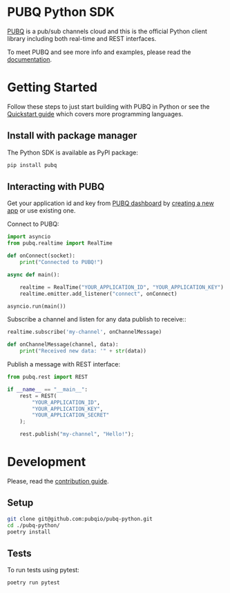 # PUBQ Python SDK

[PUBQ](https://pubq.io) is a pub/sub channels cloud and this is the official Python client library including both real-time and REST interfaces.

To meet PUBQ and see more info and examples, please read the [documentation](https://pubq.io/docs).

# Getting Started

Follow these steps to just start building with PUBQ in Python or see the [Quickstart guide](https://pubq.io/docs/getting-started/quickstart) which covers more programming languages.

## Install with package manager

The Python SDK is available as PyPI package:

```bash
pip install pubq
```

## Interacting with PUBQ

Get your application id and key from [PUBQ dashboard](https://dashboard.pubq.io) by [creating a new app](https://dashboard.pubq.io/applications/create) or use existing one.

Connect to PUBQ:

```python
import asyncio
from pubq.realtime import RealTime

def onConnect(socket):
    print("Connected to PUBQ!")

async def main():

    realtime = RealTime("YOUR_APPLICATION_ID", "YOUR_APPLICATION_KEY")
    realtime.emitter.add_listener("connect", onConnect)

asyncio.run(main())
```

Subscribe a channel and listen for any data publish to receive::

```python
realtime.subscribe('my-channel', onChannelMessage)

def onChannelMessage(channel, data):
    print("Received new data: '" + str(data))
```

Publish a message with REST interface:

```python
from pubq.rest import REST

if __name__ == "__main__":
    rest = REST(
        "YOUR_APPLICATION_ID",
        "YOUR_APPLICATION_KEY",
        "YOUR_APPLICATION_SECRET"
    );

    rest.publish("my-channel", "Hello!");
```

# Development

Please, read the [contribution guide](https://pubq.io/docs/basics/contribution).

## Setup

```bash
git clone git@github.com:pubqio/pubq-python.git
cd ./pubq-python/
poetry install
```

## Tests

To run tests using pytest:

```bash
poetry run pytest
```
